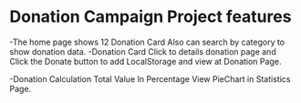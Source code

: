 # Donation Campaign Project features

-The home page shows 12 Donation Card Also can search by category to show donation data.
-Donation Card Click to details donation page and Click the Donate button to add LocalStorage and view at Donation Page.

-Donation Calculation Total Value In Percentage View PieChart in Statistics Page.
